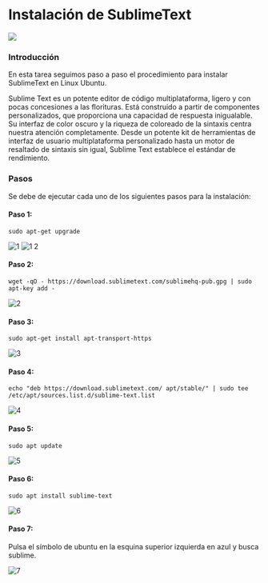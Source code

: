# Instalación de SublimeText
<img src="https://imgur.com/PaitXUM.png">

### Introducción

En esta tarea seguimos paso a paso el procedimiento para instalar SublimeText en Linux Ubuntu.

Sublime Text es un potente editor de código multiplataforma, ligero y con pocas concesiones a las florituras. Está construido a partir de componentes personalizados, que proporciona una capacidad de respuesta inigualable. Su interfaz de color oscuro y la riqueza de coloreado de la sintaxis centra nuestra atención completamente. Desde un potente kit de herramientas de interfaz de usuario multiplataforma personalizado hasta un motor de resaltado de sintaxis sin igual, Sublime Text establece el estándar de rendimiento.

### Pasos
Se debe de ejecutar cada uno de los siguientes pasos para la instalación:

#### Paso 1:

``
sudo apt-get upgrade
``

![1](https://user-images.githubusercontent.com/91209203/135347601-e8d2f380-3801-4511-8494-ca48f027c54c.png)
![1 2](https://user-images.githubusercontent.com/91209203/135347685-90997c3e-42b0-487d-9c19-2c1597571286.png)

#### Paso 2:

``
wget -qO - https://download.sublimetext.com/sublimehq-pub.gpg | sudo apt-key add -
``

![2](https://user-images.githubusercontent.com/91209203/135347738-e553d3f4-0df6-4f65-9d2e-26868d446969.png)

#### Paso 3:

``
sudo apt-get install apt-transport-https
``

![3](https://user-images.githubusercontent.com/91209203/135347772-0f3beeab-efba-4ef9-be5b-496c9b539eaa.png)

#### Paso 4:

``
echo "deb https://download.sublimetext.com/ apt/stable/" | sudo tee /etc/apt/sources.list.d/sublime-text.list
``

![4](https://user-images.githubusercontent.com/91209203/135347805-407837e6-4d23-46ed-9e22-ae1284d10e7e.png)

#### Paso 5:

``
sudo apt update
``

![5](https://user-images.githubusercontent.com/91209203/135347823-d1acd305-5583-4ce2-b583-976503961003.png)

#### Paso 6:

``
sudo apt install sublime-text
``

![6](https://user-images.githubusercontent.com/91209203/135347850-43455ffc-192b-455c-b2f8-a5f9e8450ca9.png)

#### Paso 7:
Pulsa el símbolo de ubuntu en la esquina superior izquierda en azul y busca sublime.

![7](https://user-images.githubusercontent.com/91209203/135347878-605f91c4-dedf-4cbc-9c9a-199a7a7368be.png)






